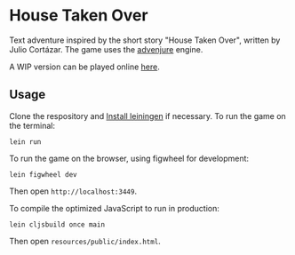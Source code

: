 # House Taken Over

Text adventure inspired by the short story "House Taken Over", written by Julio Cortázar.
The game uses the [advenjure](https://github.com/facundoolano/advenjure) engine.

A WIP version can be played online [here](https://facundoolano.github.io/house-taken).

## Usage

Clone the respository and [Install leiningen](http://leiningen.org/#install) if necessary.
To run the game on the terminal:

```
lein run
```

To run the game on the browser, using figwheel for development:

```
lein figwheel dev
```

Then open `http://localhost:3449`.

To compile the optimized JavaScript to run in production:

```
lein cljsbuild once main
```

Then open `resources/public/index.html`.
